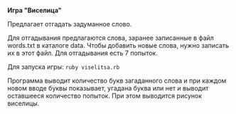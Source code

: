 **Игра "Виселица"**

Предлагает отгадать задуманное слово.

Для отгадывания предлагаются слова, заранее записанные в файл words.txt в каталоге data.
Чтобы добавить новые слова, нужно записать их в этот файл.
Для отгадывания есть 7 попыток.

Для запуска игры: `ruby viselitsa.rb`

Программа выводит количество букв загаданного слова и при каждом новом вводе буквы показывает,
угадана буква или нет и выводит оставшееся количество попыток. При этом выводится рисунок виселицы.
